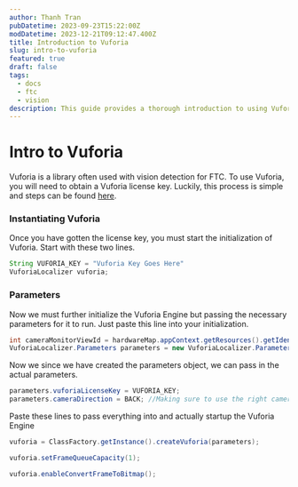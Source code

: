 ```yaml
---
author: Thanh Tran
pubDatetime: 2023-09-23T15:22:00Z
modDatetime: 2023-12-21T09:12:47.400Z
title: Introduction to Vuforia
slug: intro-to-vuforia
featured: true
draft: false
tags:
  - docs
  - ftc
  - vision
description: This guide provides a thorough introduction to using Vuforia -  a library often used with vision detection for FTC
---
```


# Intro to Vuforia

Vuforia is a library often used with vision detection for FTC. To use Vuforia, you will need to obtain a Vuforia license key. Luckily, this process is simple and steps can be found [here](https://library.vuforia.com/getting-started/vuforia-license-manager).

### Instantiating Vuforia

Once you have gotten the license key, you must start the initialization of Vuforia. Start with these two lines.

```java 
String VUFORIA_KEY = "Vuforia Key Goes Here"
VuforiaLocalizer vuforia;
```

### Parameters

Now we must further initialize the Vuforia Engine but passing the necessary parameters for it to run. Just paste this line into your initialization.

```java 
int cameraMonitorViewId = hardwareMap.appContext.getResources().getIdentifier("cameraMonitorViewId", "id", hardwareMap.appContext.getPackageName());
VuforiaLocalizer.Parameters parameters = new VuforiaLocalizer.Parameters(cameraMonitorViewId);
```

Now we since we have created the parameters object, we can pass in the actual parameters.
```java 
parameters.vuforiaLicenseKey = VUFORIA_KEY;
parameters.cameraDirection = BACK; //Making sure to use the right camera
```

Paste these lines to pass everything into and actually startup the Vuforia Engine
```java 
vuforia = ClassFactory.getInstance().createVuforia(parameters);

vuforia.setFrameQueueCapacity(1);

vuforia.enableConvertFrameToBitmap();

```